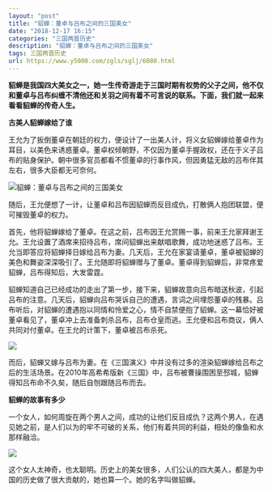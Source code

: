 ```yaml
---
layout: "post"
title: "貂蝉：董卓与吕布之间的三国美女"
date: "2018-12-17 16:15"
categories: "三国两晋历史"
description: "貂蝉：董卓与吕布之间的三国美女"
tags: 三国两晋历史
url: https://www.y5000.com/zgls/sglj/6080.html
---
```






**貂蝉是我国四大美女之一，她一生传奇游走于三国时期有权势的父子之间，他不仅和董卓与吕布纠缠不清他还和关羽之间有着不可言说的联系。下面，我们就一起来看看貂蝉的传奇人生。**

**古美人貂蝉嫁给了谁**

王允为了扳倒董卓在朝廷的权力，便设计了一出美人计，将义女貂蝉嫁给董卓作为耳目，以美色来诱惑董卓。董卓权倾朝野，不仅因为董卓手握政权，还在于义子吕布的贴身保护。朝中很多官员都看不惯董卓的行事作风，但因勇猛无敌的吕布伴其左右，很多大臣都无可奈何。

![貂蝉：董卓与吕布之间的三国美女](/uploads/allimg/161129/6-16112Z9143Xa.JPG)

随后，王允便想了一计，让董卓和吕布因貂蝉而反目成仇，打散俩人抱团联盟，便可摧毁董卓的权力。

首先，他将貂蝉嫁给了董卓。在这之前，吕布因王允赏赐一事，前来王允家拜谢王允。王允设置了酒席来招待吕布，席间貂蝉出来献唱歌舞，成功地迷惑了吕布。王允当即答应将貂蝉择日嫁给吕布为妻。几天后，王允在家宴请董卓，董卓被貂蝉的美色和舞姿深深吸引了。王允随即将貂蝉赠与了董卓。董卓得到貂蝉后，非常疼爱貂蝉，吕布得知后，大发雷霆。

貂蝉知道自己已经成功的走出了第一步，接下来，貂蝉故意向吕布暗送秋波，引起吕布的注意。几天后，貂蝉向吕布哭诉自己的遭遇，言词之间埋怨董卓的残暴。吕布听后，对貂蝉的遭遇抱以同情和怜爱之心，情不自禁便抱了貂蝉。这一幕恰好被董卓看见了，董卓冲上去准备刺杀吕布，吕布仓皇而逃。王允便和吕布商议，俩人共同对付董卓。在王允的计策下，董卓被吕布杀死。

![](https://img.y5000.com/uploads/allimg/161129/09195Q329-0.jpg)

而后，貂蝉又嫁与吕布为妻。在《三国演义》中并没有过多的渲染貂蝉嫁给吕布之后的生活场景。在2010年高希希版新《三国》中，吕布被曹操围困至邳城，貂蝉得知吕布命不久矣，随后自刎跟随吕布而去。

**貂蝉的故事有多少**

一个女人，如何周旋在两个男人之间，成功的让他们反目成仇？这两个男人，在遇见她之前，是人们以为的牢不可破的关系，他们有着共同的利益，相处的像鱼和水那样融洽。

![](https://img.y5000.com/uploads/allimg/161129/09195R2G-1.jpg)

这个女人太神奇，也太聪明。历史上的美女很多，人们公认的四大美人，都是为中国的历史做了很大贡献的，她也算一个。她的名字叫做貂蝉。
